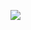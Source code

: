 



![](https://images.cnblogs.com/cnblogs_com/wangshuo1/1613306/o_220813075240_1660377064083.png)













